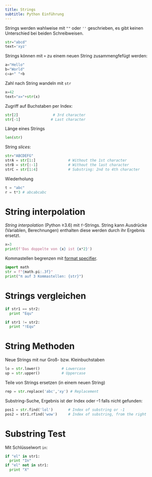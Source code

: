 ```yaml
---
title: Strings
subtitle: Python Einführung
---
```


Strings werden wahlweise mit `""` oder `''` geschrieben, es gibt keinen Unterschied bei beiden Schreibweisen.

```python
str="abcd"
text='xyz'
```

Strings können mit `+` zu einem neuen String zusammengfefügt werden:

```python
a="Hello"
b="World"
c=a+" "+b
```

Zahl nach String wandeln mit `str`

```python
x=42
text="x="+str(x)
```

Zugriff auf Buchstaben per Index:

```python
str[2]                # 3rd character
str[-1]              # Last character
```

Länge eines Strings

```python
len(str)
```

String *slices*:

```python
str="ABCDEFG"
strA = str[1:]               # Without the 1st character
strB = str[:-1]              # Without the last character
strC = str[1:4]              # Substring: 2nd to 4th character
```

Wiederholung

```python
t = "abc"
r = t*3 # abcabcabc
```



# String interpolation

*String interpolation* (Python ≥3.6) mit `f`-Strings. String kann Ausdrücke (Variablen, Berechnungen) enthalten diese werden durch ihr Ergebnis ersetzt.

```python
x=3
print(f'Das doppelte von {x} ist {x*2}')
```

Kommastellen begrenzen mit [format specifier](https://www.python.org/dev/peps/pep-0498/#format-specifiers).

```python
import math
str = f"{math.pi:.3f}"
print("π auf 3 Kommastellen: {str}")
```

# Strings vergleichen

```python
if str1 == str2: 
  print "Equ"

if str1 != str2: 
  print "!Equ"
```



# String Methoden

Neue Strings mit nur Groß- bzw. Kleinbuchstaben

```python
lo = str.lower()          # Lowercase
up = str.upper()          # Uppercase
```

Teile von Strings ersetzen (in einem neuen String)

```python
rep = str.replace('abc','xy') # Replacement
```

Substring-Suche, Ergebnis ist der Index oder –1 falls nicht gefunden:

```python
pos1 = str.find('lol')       # Index of substring or -1
pos2 = str1.rfind('wow')     # Index of substring, from the right
```



# Substring Test

Mit Schlüsselwort `in`:

```python
if "el" in str1: 
  print "In"
if "el" not in str1: 
  print "X"
```

